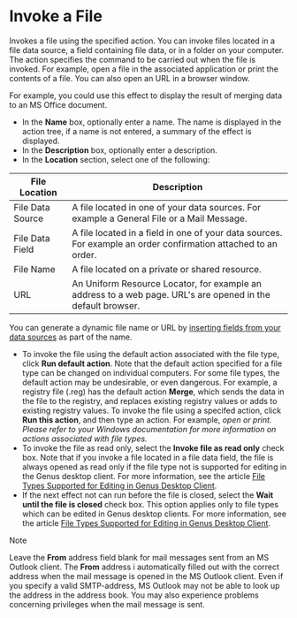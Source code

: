 # Invoke a File

Invokes a file using the specified action. You can invoke files located in a file data source, a field containing file data, or in a folder on your computer. The action specifies the command to be carried out when the file is invoked. For example, open a file in the associated application or print the contents of a file. You can also open an URL in a browser window.

For example, you could use this effect to display the result of merging data to an MS Office document.

*   In the **Name** box, optionally enter a name. The name is displayed in the action tree, if a name is not entered, a summary of the effect is displayed.
*   In the **Description** box, optionally enter a description.
*   In the **Location** section, select one of the following:

File Location    | Description                                                                                                    |
-----------------|----------------------------------------------------------------------------------------------------------------|
File Data Source | A file located in one of your data sources. For example a General File or a Mail Message.                      |
File Data Field  | A file located in a field in one of your data sources. For example an order confirmation attached to an order. |
File Name        | A file located on a private or shared resource.                                                                |
URL              | An Uniform Resource Locator, for example an address to a web page. URL's are opened in the default browser.    |


You can generate a dynamic file name or URL by [inserting fields from your data sources](../generate-dynamic-values-for-text-fields.md "Generate Dynamic Values for Text Fields") as part of the name.

*   To invoke the file using the default action associated with the file type, click **Run default action**. Note that the default action specified for a file type can be changed on individual computers. For some file types, the default action may be undesirable, or even dangerous. For example, a registry file (.reg) has the default action **Merge**, which sends the data in the file to the registry, and replaces existing registry values or adds to existing registry values. To invoke the file using a specifed action, click **Run this action**, and then type an action. For example, *open or print. Please refer to your Windows documentation for more information on actions associated with file types.*
*   To invoke the file as read only, select the **Invoke file as read only** check box. Note that if you invoke a file located in a file data field, the file is always opened as read only if the file type not is supported for editing in the Genus desktop client. For more information, see the article [File Types Supported for Editing in Genus Desktop Client](../../file-types-supported-for-editing-in-genus-desktop-client.md "File Types Supported for Editing in Genus Desktop Client").
*   If the next effect not can run before the file is closed, select the **Wait until the file is closed** check box. This option applies only to file types which can be edited in Genus desktop clients. For more information, see the article [File Types Supported for Editing in Genus Desktop Client](../../file-types-supported-for-editing-in-genus-desktop-client.md "File Types Supported for Editing in Genus Desktop Client").

> [!NOTE]
> Leave the **From** address field blank for mail messages sent from an MS Outlook client. The **From** address i automatically filled out with the correct address when the mail message is opened in the MS Outlook client. Even if you specify a valid SMTP-address, MS Outlook may not be able to look up the address in the address book. You may also experience problems concerning privileges when the mail message is sent.